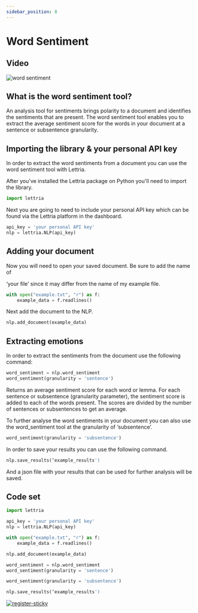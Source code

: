 ```yaml
---
sidebar_position: 8
---
```


# Word Sentiment

## Video

![word sentiment](/img/word-sentiment-CS.png)

## What is the word sentiment tool?

An analysis tool for sentiments brings polarity to a document and identifies the sentiments that are present. The word sentiment tool enables you to extract the average sentiment score for the words in your document at a sentence or subsentence granularity.

## Importing the library & your personal API key

In order to extract the word sentiments from a document you can use the word sentiment tool with Lettria.

After you've installed the Lettria package on Python you'll need to import the library.

```python
import lettria
```

Next you are going to need to include your personal API key which can be found via the Lettria platform in the dashboard.

```python
api_key = 'your personal API key'
nlp = lettria.NLP(api_key)
```

## Adding your document

Now you will need to open your saved document. Be sure to add the name of

‘your file’ since it may differ from the name of my example file.

```python
with open("example.txt", "r") as f:
	example_data = f.readlines()
```

Next add the document to the NLP.

```python
nlp.add_document(example_data)
```

## Extracting emotions

In order to extract the sentiments from the document use the following command:

```python
word_sentiment = nlp.word_sentiment
word_sentiment(granularity = 'sentence')
```

Returns an average sentiment score for each word or lemma. For each sentence or subsentence (granularity parameter), the sentiment score is added to each of the words present. The scores are divided by the number of sentences or subsentences to get an average.

To further analyse the word sentiments in your document you can also use the word_sentiment tool at the granularity of ‘subsentence’.

```python
word_sentiment(granularity = 'subsentence')
```

In order to save your results you can use the following command.

```python
nlp.save_results(‘example_results')
```

And a json file with your results that can be used for further analysis will be saved.

## Code set

```python
import lettria

api_key = 'your personal API key'
nlp = lettria.NLP(api_key)

with open("example.txt", "r") as f:
	example_data = f.readlines()

nlp.add_document(example_data)

word_sentiment = nlp.word_sentiment
word_sentiment(granularity = 'sentence')

word_sentiment(granularity = 'subsentence')

nlp.save_results(‘example_results')
```

[![register-sticky](/img/register-sticky.png)](https://app.lettria.com/signup)